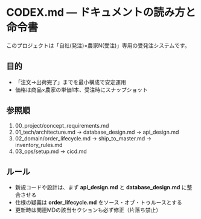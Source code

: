 # CODEX.md — ドキュメントの読み方と命令書
このプロジェクトは「自社(発注)×農家N(受注)」専用の受発注システムです。

## 目的
- 「注文→出荷完了」までを最小構成で安定運用
- 価格は商品×農家の単価1本、受注時にスナップショット

## 参照順
1. 00_project/concept_requirements.md
2. 01_tech/architecture.md → database_design.md → api_design.md
3. 02_domain/order_lifecycle.md → ship_to_master.md → inventory_rules.md
4. 03_ops/setup.md → cicd.md

## ルール
- 新規コードや設計は、まず **api_design.md** と **database_design.md** に整合させる
- 仕様の疑義は **order_lifecycle.md** をソース・オブ・トゥルースとする
- 更新時は関連MDの該当セクションも必ず修正（片落ち禁止）
